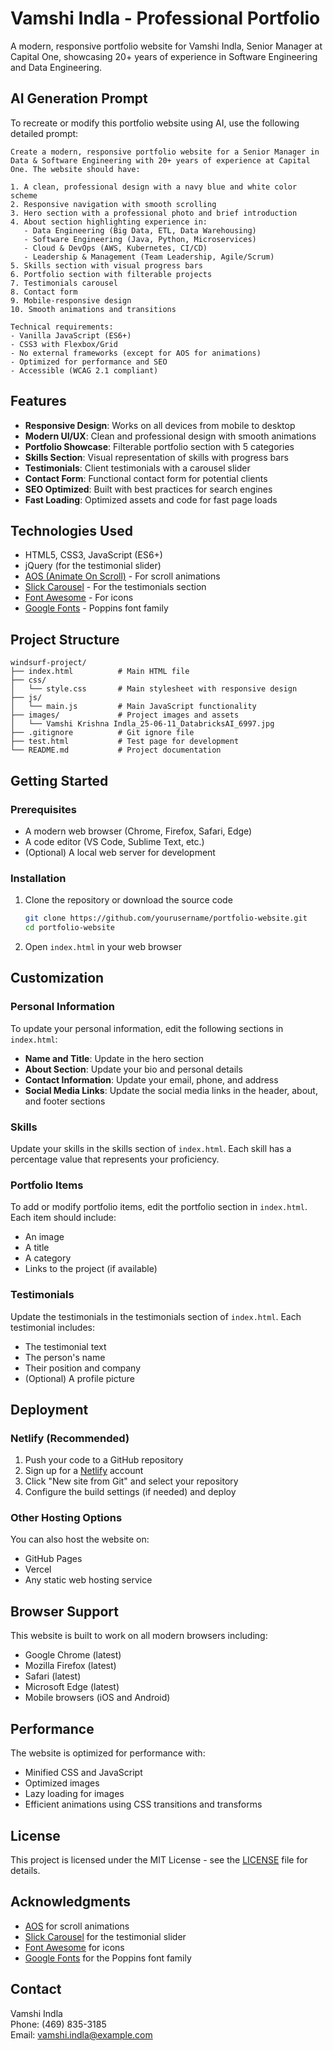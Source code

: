 # Vamshi Indla - Professional Portfolio

A modern, responsive portfolio website for Vamshi Indla, Senior Manager at Capital One, showcasing 20+ years of experience in Software Engineering and Data Engineering.

## AI Generation Prompt

To recreate or modify this portfolio website using AI, use the following detailed prompt:

```
Create a modern, responsive portfolio website for a Senior Manager in Data & Software Engineering with 20+ years of experience at Capital One. The website should have:

1. A clean, professional design with a navy blue and white color scheme
2. Responsive navigation with smooth scrolling
3. Hero section with a professional photo and brief introduction
4. About section highlighting experience in:
   - Data Engineering (Big Data, ETL, Data Warehousing)
   - Software Engineering (Java, Python, Microservices)
   - Cloud & DevOps (AWS, Kubernetes, CI/CD)
   - Leadership & Management (Team Leadership, Agile/Scrum)
5. Skills section with visual progress bars
6. Portfolio section with filterable projects
7. Testimonials carousel
8. Contact form
9. Mobile-responsive design
10. Smooth animations and transitions

Technical requirements:
- Vanilla JavaScript (ES6+)
- CSS3 with Flexbox/Grid
- No external frameworks (except for AOS for animations)
- Optimized for performance and SEO
- Accessible (WCAG 2.1 compliant)
```

## Features

- **Responsive Design**: Works on all devices from mobile to desktop
- **Modern UI/UX**: Clean and professional design with smooth animations
- **Portfolio Showcase**: Filterable portfolio section with 5 categories
- **Skills Section**: Visual representation of skills with progress bars
- **Testimonials**: Client testimonials with a carousel slider
- **Contact Form**: Functional contact form for potential clients
- **SEO Optimized**: Built with best practices for search engines
- **Fast Loading**: Optimized assets and code for fast page loads

## Technologies Used

- HTML5, CSS3, JavaScript (ES6+)
- jQuery (for the testimonial slider)
- [AOS (Animate On Scroll)](https://michalsnik.github.io/aos/) - For scroll animations
- [Slick Carousel](https://kenwheeler.github.io/slick/) - For the testimonials section
- [Font Awesome](https://fontawesome.com/) - For icons
- [Google Fonts](https://fonts.google.com/) - Poppins font family

## Project Structure

```
windsurf-project/
├── index.html          # Main HTML file
├── css/
│   └── style.css       # Main stylesheet with responsive design
├── js/
│   └── main.js         # Main JavaScript functionality
├── images/             # Project images and assets
│   └── Vamshi Krishna Indla_25-06-11_DatabricksAI_6997.jpg
├── .gitignore          # Git ignore file
├── test.html           # Test page for development
└── README.md           # Project documentation
```

## Getting Started

### Prerequisites

- A modern web browser (Chrome, Firefox, Safari, Edge)
- A code editor (VS Code, Sublime Text, etc.)
- (Optional) A local web server for development

### Installation

1. Clone the repository or download the source code
   ```bash
   git clone https://github.com/yourusername/portfolio-website.git
   cd portfolio-website
   ```

2. Open `index.html` in your web browser

## Customization

### Personal Information

To update your personal information, edit the following sections in `index.html`:

- **Name and Title**: Update in the hero section
- **About Section**: Update your bio and personal details
- **Contact Information**: Update your email, phone, and address
- **Social Media Links**: Update the social media links in the header, about, and footer sections

### Skills

Update your skills in the skills section of `index.html`. Each skill has a percentage value that represents your proficiency.

### Portfolio Items

To add or modify portfolio items, edit the portfolio section in `index.html`. Each item should include:
- An image
- A title
- A category
- Links to the project (if available)

### Testimonials

Update the testimonials in the testimonials section of `index.html`. Each testimonial includes:
- The testimonial text
- The person's name
- Their position and company
- (Optional) A profile picture

## Deployment

### Netlify (Recommended)

1. Push your code to a GitHub repository
2. Sign up for a [Netlify](https://www.netlify.com/) account
3. Click "New site from Git" and select your repository
4. Configure the build settings (if needed) and deploy

### Other Hosting Options

You can also host the website on:
- GitHub Pages
- Vercel
- Any static web hosting service

## Browser Support

This website is built to work on all modern browsers including:
- Google Chrome (latest)
- Mozilla Firefox (latest)
- Safari (latest)
- Microsoft Edge (latest)
- Mobile browsers (iOS and Android)

## Performance

The website is optimized for performance with:
- Minified CSS and JavaScript
- Optimized images
- Lazy loading for images
- Efficient animations using CSS transitions and transforms

## License

This project is licensed under the MIT License - see the [LICENSE](LICENSE) file for details.

## Acknowledgments

- [AOS](https://michalsnik.github.io/aos/) for scroll animations
- [Slick Carousel](https://kenwheeler.github.io/slick/) for the testimonial slider
- [Font Awesome](https://fontawesome.com/) for icons
- [Google Fonts](https://fonts.google.com/) for the Poppins font family

## Contact

Vamshi Indla   
Phone: (469) 835-3185  
Email: vamshi.indla@example.com
